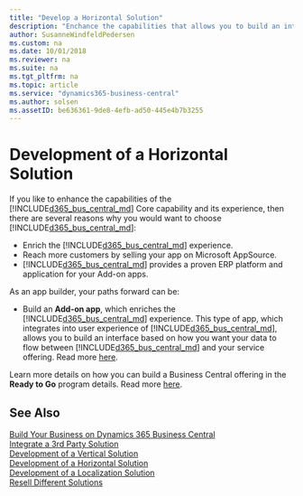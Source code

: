 ```yaml
---
title: "Develop a Horizontal Solution"
description: "Enchance the capabilities that allows you to build an interface and control the data flow by developing an Horizontal service."
author: SusanneWindfeldPedersen
ms.custom: na
ms.date: 10/01/2018
ms.reviewer: na
ms.suite: na
ms.tgt_pltfrm: na
ms.topic: article
ms.service: "dynamics365-business-central"
ms.author: solsen
ms.assetID: be636361-9de8-4efb-ad50-445e4b7b3255
---
```


# Development of a Horizontal Solution
If you like to enhance the capabilities of the [!INCLUDE[d365_bus_central_md](../includes/d365_bus_central_md.md)] Core capability and its experience, then there are several reasons why you would want to choose [!INCLUDE[d365_bus_central_md](../includes/d365_bus_central_md.md)]: 

- Enrich the [!INCLUDE[d365_bus_central_md](../includes/d365_bus_central_md.md)]  experience.
- Reach more customers by selling your app on Microsoft AppSource.
- [!INCLUDE[d365_bus_central_md](../includes/d365_bus_central_md.md)] provides a proven ERP platform and application for your Add-on apps. 
 
As an app builder, your paths forward can be:

- Build an **Add-on app**, which enriches the [!INCLUDE[d365_bus_central_md](../includes/d365_bus_central_md.md)] experience. This type of app, which integrates into user experience of [!INCLUDE[d365_bus_central_md](../includes/d365_bus_central_md.md)], allows you to build an interface based on how you want your data to flow between [!INCLUDE[d365_bus_central_md](../includes/d365_bus_central_md.md)] and your service offering. Read more [here](readiness-add-on-apps.md).

Learn more details on how you can build a Business Central offering in the **Ready to Go** program details. Read more [here](readiness-ready-to-go.md).

## See Also
[Build Your Business on Dynamics 365 Business Central](readiness-welcome.md)  
[Integrate a 3rd Party Solution](readiness-thirdparty-solution.md)  
[Development of a Vertical Solution](readiness-develop-vertical.md)  
[Development of a Horizontal Solution](readiness-develop-horizontal.md)  
[Development of a Localization Solution](readiness-develop-localization.md)   
[Resell Different Solutions](readiness-reseller.md)  
